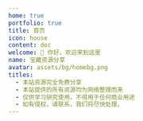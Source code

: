 ```yaml
---
home: true
portfolio: true
title: 首页
icon: house
content: doc
welcome: 👋 你好，欢迎来到这里
name: 宝藏资源分享
avatar: assets/bg/homebg.png
titles:
  - 本站资源完全免费分享
  - 本站提供的所有资源均为网络整理而来
  - 仅供学习研究使用，不得用于任何商业用途 
  - 如有侵权，请联系，我们将尽快处理。
---
```

<script setup>
import data from '@data/home.json'
</script>

<VPBanner
    v-for="(val,key) in data.banner"
    :key="key"
    v-bind="val"
    :actions='val.link && [{ text: "访问", link:val.link }]' />

